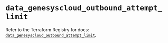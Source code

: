 # `data_genesyscloud_outbound_attempt_limit`

Refer to the Terraform Registry for docs: [`data_genesyscloud_outbound_attempt_limit`](https://registry.terraform.io/providers/mypurecloud/genesyscloud/1.70.0/docs/data-sources/outbound_attempt_limit).

